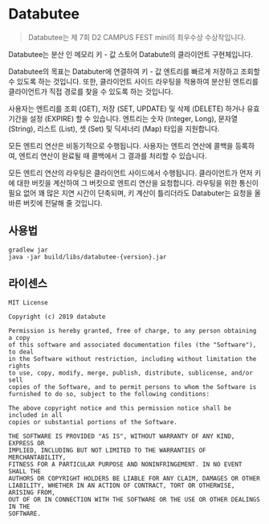 # Databutee

> Databutee는 제 7회 D2 CAMPUS FEST mini의 최우수상 수상작입니다.

Databutee는 분산 인 메모리 키 - 값 스토어 Databute의 클라이언트 구현체입니다.

Databutee의 목표는 Databuter에 연결하여 키 - 값 엔트리를 빠르게 저장하고 조회할 수 있도록 하는 
것입니다. 또한, 클라이언트 사이드 라우팅을 적용하여 분산된 엔트리를 클라이언트가 직접 경로를 찾을 수 
있도록 하는 것입니다.

사용자는 엔트리를 조회 (GET), 저장 (SET, UPDATE) 및 삭제 (DELETE) 하거나 유효 기간을 설정 
(EXPIRE) 할 수 있습니다. 엔트리는 숫자 (Integer, Long), 문자열 (String), 리스트 (List), 셋 
(Set) 및 딕셔너리 (Map) 타입을 지원합니다.

모든 엔트리 연산은 비동기적으로 수행됩니다. 사용자는 엔트리 연산에 콜백을 등록하여, 엔트리 연산이 완료될 
때 콜백에서 그 결과를 처리할 수 있습니다.

모든 엔트리 연산의 라우팅은 클라이언트 사이드에서 수행됩니다. 클라이언트가 먼저 키에 대한 버킷을 계산하여 
그 버킷으로 엔트리 연산을 요청합니다. 라우팅을 위한 통신이 필요 없어 꽤 많은 지연 시간이 단축되며, 키 
계산이 틀리더라도 Databuter는 요청을 올바른 버킷에 전달해 줄 것입니다.

## 사용법

```
gradlew jar
java -jar build/libs/databutee-{version}.jar
```

## 라이센스

```
MIT License

Copyright (c) 2019 databute

Permission is hereby granted, free of charge, to any person obtaining a copy
of this software and associated documentation files (the "Software"), to deal
in the Software without restriction, including without limitation the rights
to use, copy, modify, merge, publish, distribute, sublicense, and/or sell
copies of the Software, and to permit persons to whom the Software is
furnished to do so, subject to the following conditions:

The above copyright notice and this permission notice shall be included in all
copies or substantial portions of the Software.

THE SOFTWARE IS PROVIDED "AS IS", WITHOUT WARRANTY OF ANY KIND, EXPRESS OR
IMPLIED, INCLUDING BUT NOT LIMITED TO THE WARRANTIES OF MERCHANTABILITY,
FITNESS FOR A PARTICULAR PURPOSE AND NONINFRINGEMENT. IN NO EVENT SHALL THE
AUTHORS OR COPYRIGHT HOLDERS BE LIABLE FOR ANY CLAIM, DAMAGES OR OTHER
LIABILITY, WHETHER IN AN ACTION OF CONTRACT, TORT OR OTHERWISE, ARISING FROM,
OUT OF OR IN CONNECTION WITH THE SOFTWARE OR THE USE OR OTHER DEALINGS IN THE
SOFTWARE.
```
